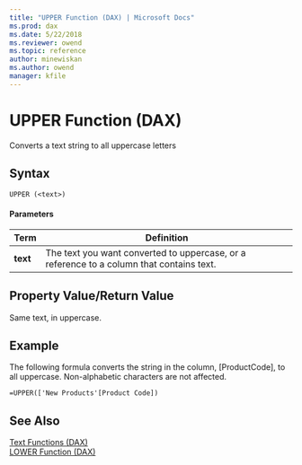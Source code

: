 ```yaml
---
title: "UPPER Function (DAX) | Microsoft Docs"
ms.prod: dax
ms.date: 5/22/2018
ms.reviewer: owend
ms.topic: reference
author: minewiskan
ms.author: owend
manager: kfile
---
```

# UPPER Function (DAX)
Converts a text string to all uppercase letters  
  
## Syntax  
  
```  
UPPER (<text>)  
```  
  
#### Parameters  
  
|Term|Definition|  
|--------|--------------|  
|**text**|The text you want converted to uppercase, or a reference to a column that contains text.|  
  
## Property Value/Return Value  
Same text, in uppercase.  
  
## Example  
The following formula converts the string in the column, [ProductCode], to all uppercase. Non-alphabetic characters are not affected.  
  
```  
=UPPER(['New Products'[Product Code])  
```  
  
## See Also  
[Text Functions &#40;DAX&#41;](text-functions-dax.md)  
[LOWER Function &#40;DAX&#41;](lower-function-dax.md)  
  
